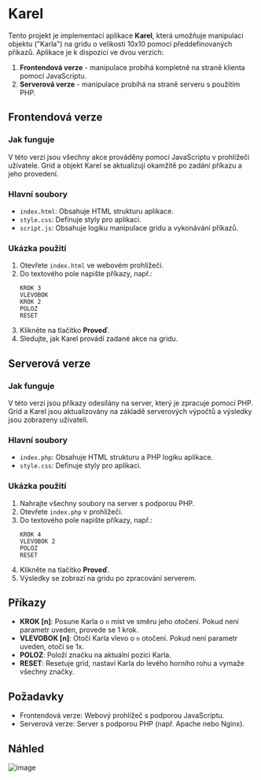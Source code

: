 # Karel

Tento projekt je implementací aplikace **Karel**, která umožňuje manipulaci objektu ("Karla") na gridu o velikosti 10x10 pomocí předdefinovaných příkazů. Aplikace je k dispozici ve dvou verzích:

1. **Frontendová verze** - manipulace probíhá kompletně na straně klienta pomocí JavaScriptu.
2. **Serverová verze** - manipulace probíhá na straně serveru s použitím PHP.

## Frontendová verze

### Jak funguje
V této verzi jsou všechny akce prováděny pomocí JavaScriptu v prohlížeči uživatele. Grid a objekt Karel se aktualizují okamžitě po zadání příkazu a jeho provedení.

### Hlavní soubory
- `index.html`: Obsahuje HTML strukturu aplikace.
- `style.css`: Definuje styly pro aplikaci.
- `script.js`: Obsahuje logiku manipulace gridu a vykonávání příkazů.

### Ukázka použití
1. Otevřete `index.html` ve webovém prohlížeči.
2. Do textového pole napište příkazy, např.:
   ```
   KROK 3
   VLEVOBOK
   KROK 2
   POLOZ
   RESET
   ```
3. Klikněte na tlačítko **Proveď**.
4. Sledujte, jak Karel provádí zadané akce na gridu.

## Serverová verze

### Jak funguje
V této verzi jsou příkazy odesílány na server, který je zpracuje pomocí PHP. Grid a Karel jsou aktualizovány na základě serverových výpočtů a výsledky jsou zobrazeny uživateli.

### Hlavní soubory
- `index.php`: Obsahuje HTML strukturu a PHP logiku aplikace.
- `style.css`: Definuje styly pro aplikaci.

### Ukázka použití
1. Nahrajte všechny soubory na server s podporou PHP.
2. Otevřete `index.php` v prohlížeči.
3. Do textového pole napište příkazy, např.:
   ```
   KROK 4
   VLEVOBOK 2
   POLOZ
   RESET
   ```
4. Klikněte na tlačítko **Proveď**.
5. Výsledky se zobrazí na gridu po zpracování serverem.

## Příkazy
- **KROK [n]**: Posune Karla o `n` míst ve směru jeho otočení. Pokud není parametr uveden, provede se 1 krok.
- **VLEVOBOK [n]**: Otočí Karla vlevo o `n` otočení. Pokud není parametr uveden, otočí se 1x.
- **POLOZ**: Položí značku na aktuální pozici Karla.
- **RESET**: Resetuje grid, nastaví Karla do levého horního rohu a vymaže všechny značky.

## Požadavky
- Frontendová verze: Webový prohlížeč s podporou JavaScriptu.
- Serverová verze: Server s podporou PHP (např. Apache nebo Nginx).

## Náhled
![image](https://github.com/user-attachments/assets/393bf59b-509a-442b-9981-3bad8f850040)



